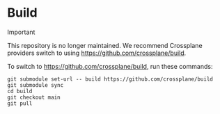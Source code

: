 # Build

> [!IMPORTANT]
> This repository is no longer maintained. We recommend Crossplane providers
> switch to using https://github.com/crossplane/build.

To switch to https://github.com/crossplane/build, run these commands:

```console
git submodule set-url -- build https://github.com/crossplane/build
git submodule sync
cd build
git checkout main
git pull
```
